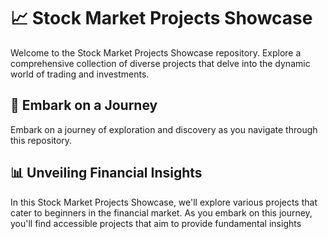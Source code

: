 # 📈 Stock Market Projects Showcase

Welcome to the Stock Market Projects Showcase repository. Explore a comprehensive collection of diverse projects that delve into the dynamic world of trading and investments.

## 🚀 Embark on a Journey

Embark on a journey of exploration and discovery as you navigate through this repository.

## 📊 Unveiling Financial Insights

In this Stock Market Projects Showcase, we'll explore various projects that cater to beginners in the financial market. As you embark on this journey, you'll find accessible projects that aim to provide fundamental insights
